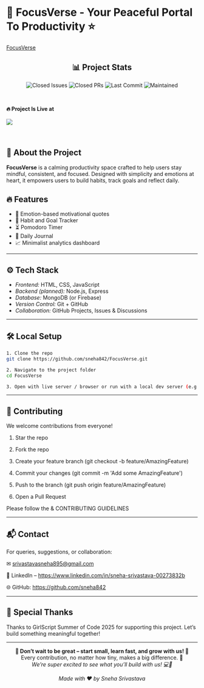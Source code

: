 <h1 align = "centre" >🌌 FocusVerse - Your Peaceful Portal To Productivity ⭐</h1>

<a href="https://focusverse-8ni6.onrender.com">FocusVerse</a>
<h2 align="center">📊 Project Stats</h2>

<p align="center">
  <img src="https://img.shields.io/github/issues-closed/sneha842/FocusVerse?color=29bf12&style=for-the-badge" alt="Closed Issues" />
  <img src="https://img.shields.io/github/issues-pr-closed/sneha842/FocusVerse?color=8e44ad&style=for-the-badge" alt="Closed PRs" />
<!--   <img src="https://img.shields.io/github/languages/top/sneha842/FocusVerse?color=f39c12&style=for-the-badge" alt="Top Language" /> -->
  <img src="https://img.shields.io/github/last-commit/sneha842/FocusVerse?color=3498db&style=for-the-badge" alt="Last Commit" />
  <img src="https://img.shields.io/maintenance/yes/2025?color=ff6347&style=for-the-badge" alt="Maintained" />
</p>
<br />
<p align ="centre"><b> 🔥 Project Is Live at </b><br><br>  <img src ="https://cdn.hashnode.com/res/hashnode/image/upload/v1654768345683/N9wK9QAOn.png?auto=compress,format&format=webp" widhth = 80%/></p>
<br />

## 🌟 About the Project

**FocusVerse** is a calming productivity space crafted to help users stay mindful, consistent, and focused.
Designed with simplicity and emotions at heart, it empowers users to build habits, track goals and reflect daily.

## 🔥 Features

- 🌿 Emotion-based motivational quotes
- 🧭 Habit and Goal Tracker
- ⏳ Pomodoro Timer
- 📔 Daily Journal
- 📈 Minimalist analytics dashboard

---

## ⚙ Tech Stack

- *Frontend:* HTML, CSS, JavaScript
- *Backend (planned):* Node.js, Express  
- *Database:* MongoDB (or Firebase)  
- *Version Control:* Git + GitHub  
- *Collaboration:* GitHub Projects, Issues & Discussions  

---

## 🛠 Local Setup

```bash
1. Clone the repo
git clone https://github.com/sneha842/FocusVerse.git

2. Navigate to the project folder
cd FocusVerse

3. Open with live server / browser or run with a local dev server (e.g. VSCode)
```
---

## 🤝 Contributing

We welcome contributions from everyone!
1. Star the repo

2. Fork the repo


3. Create your feature branch (git checkout -b feature/AmazingFeature)


4. Commit your changes (git commit -m 'Add some AmazingFeature')


5. Push to the branch (git push origin feature/AmazingFeature)


6. Open a Pull Request



Please follow the & CONTRIBUTING GUIDELINES


---

## 📬 Contact

For queries, suggestions, or collaboration:

✉ srivastavasneha895@gmail.com

💼 LinkedIn – https://www.linkedin.com/in/sneha-srivastava-00273832b

🌐 GitHub: https://github.com/sneha842

---

## 🧡 Special Thanks

Thanks to GirlScript Summer of Code 2025 for supporting this project.
Let’s build something meaningful together!

---

<p align="center"><b>🌟 Don’t wait to be great – start small, learn fast, and grow with us! 🌟</b><br>
Every contribution, no matter how tiny, makes a big difference. 💫<br>
<i>We’re super excited to see what you’ll build with us! 💻🌈</i></p>

<p align="center"><i>Made with ❤ by Sneha Srivastava</i></p>


